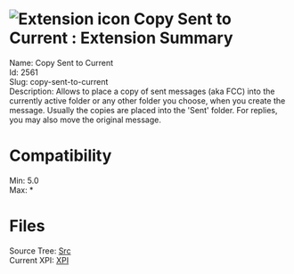 # ![Extension icon](https://addons.thunderbird.net/user-media/addon_icons/2/2561-64.png?modified=1505470820) Copy Sent to Current : Extension Summary

Name: Copy Sent to Current  
Id: 2561  
Slug: copy-sent-to-current  
Description: Allows to place a copy of sent messages (aka FCC) into the currently active folder or any other folder you choose, when you create the message. Usually the copies are placed into the 'Sent' folder. For replies, you may also move the original message.
  

# Compatibility
Min: 5.0  
Max: *  

# Files

Source Tree: [Src](C:/Dev/Thunderbird/ThunderKdB/xall/xOther/2561-copy-sent-to-current/src)  
Current XPI: [XPI](C:/Dev/Thunderbird/ThunderKdB/xall/xOther/2561-copy-sent-to-current/xpi)  



